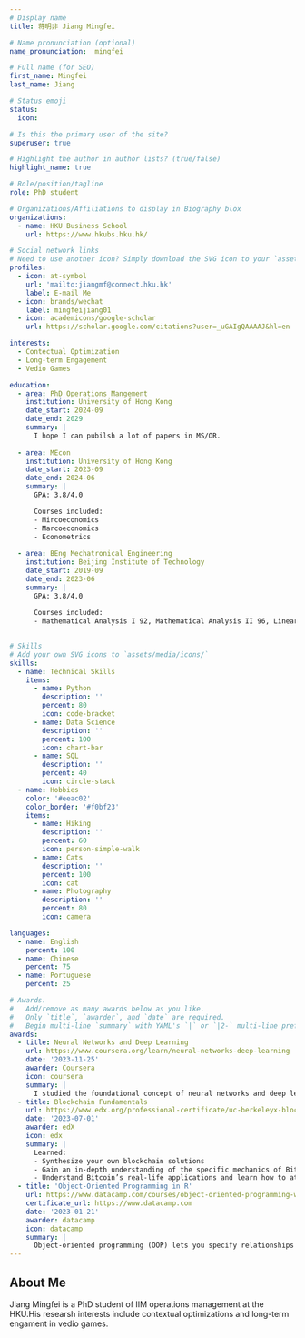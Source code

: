 ```yaml
---
# Display name
title: 蒋明非 Jiang Mingfei

# Name pronunciation (optional)
name_pronunciation:  mingfei

# Full name (for SEO)
first_name: Mingfei
last_name: Jiang

# Status emoji
status:
  icon: 

# Is this the primary user of the site?
superuser: true

# Highlight the author in author lists? (true/false)
highlight_name: true

# Role/position/tagline
role: PhD student

# Organizations/Affiliations to display in Biography blox
organizations:
  - name: HKU Business School
    url: https://www.hkubs.hku.hk/

# Social network links
# Need to use another icon? Simply download the SVG icon to your `assets/media/icons/` folder.
profiles:
  - icon: at-symbol
    url: 'mailto:jiangmf@connect.hku.hk'
    label: E-mail Me
  - icon: brands/wechat
    label: mingfeijiang01
  - icon: academicons/google-scholar
    url: https://scholar.google.com/citations?user=_uGAIgQAAAAJ&hl=en

interests:
  - Contectual Optimization
  - Long-term Engagement
  - Vedio Games

education:
  - area: PhD Operations Mangement
    institution: University of Hong Kong
    date_start: 2024-09
    date_end: 2029
    summary: |
      I hope I can pubilsh a lot of papers in MS/OR.
      
  - area: MEcon 
    institution: University of Hong Kong
    date_start: 2023-09
    date_end: 2024-06
    summary: |
      GPA: 3.8/4.0

      Courses included:
      - Mircoeconomics
      - Marcoeconomics
      - Econometrics
        
  - area: BEng Mechatronical Engineering
    institution: Beijing Institute of Technology
    date_start: 2019-09
    date_end: 2023-06
    summary: |
      GPA: 3.8/4.0
      
      Courses included:
      - Mathematical Analysis I 92, Mathematical Analysis II 96, Linear Algebra 97, Probability and Mathematical Statistics 98, Complex Function and Integral Transform 95, Optimization Theory and Application 91
      

# Skills
# Add your own SVG icons to `assets/media/icons/`
skills:
  - name: Technical Skills
    items:
      - name: Python
        description: ''
        percent: 80
        icon: code-bracket
      - name: Data Science
        description: ''
        percent: 100
        icon: chart-bar
      - name: SQL
        description: ''
        percent: 40
        icon: circle-stack
  - name: Hobbies
    color: '#eeac02'
    color_border: '#f0bf23'
    items:
      - name: Hiking
        description: ''
        percent: 60
        icon: person-simple-walk
      - name: Cats
        description: ''
        percent: 100
        icon: cat
      - name: Photography
        description: ''
        percent: 80
        icon: camera

languages:
  - name: English
    percent: 100
  - name: Chinese
    percent: 75
  - name: Portuguese
    percent: 25

# Awards.
#   Add/remove as many awards below as you like.
#   Only `title`, `awarder`, and `date` are required.
#   Begin multi-line `summary` with YAML's `|` or `|2-` multi-line prefix and indent 2 spaces below.
awards:
  - title: Neural Networks and Deep Learning
    url: https://www.coursera.org/learn/neural-networks-deep-learning
    date: '2023-11-25'
    awarder: Coursera
    icon: coursera
    summary: |
      I studied the foundational concept of neural networks and deep learning. By the end, I was familiar with the significant technological trends driving the rise of deep learning; build, train, and apply fully connected deep neural networks; implement efficient (vectorized) neural networks; identify key parameters in a neural network’s architecture; and apply deep learning to your own applications.
  - title: Blockchain Fundamentals
    url: https://www.edx.org/professional-certificate/uc-berkeleyx-blockchain-fundamentals
    date: '2023-07-01'
    awarder: edX
    icon: edx
    summary: |
      Learned:
      - Synthesize your own blockchain solutions
      - Gain an in-depth understanding of the specific mechanics of Bitcoin
      - Understand Bitcoin’s real-life applications and learn how to attack and destroy Bitcoin, Ethereum, smart contracts and Dapps, and alternatives to Bitcoin’s Proof-of-Work consensus algorithm
  - title: 'Object-Oriented Programming in R'
    url: https://www.datacamp.com/courses/object-oriented-programming-with-s3-and-r6-in-r
    certificate_url: https://www.datacamp.com
    date: '2023-01-21'
    awarder: datacamp
    icon: datacamp
    summary: |
      Object-oriented programming (OOP) lets you specify relationships between functions and the objects that they can act on, helping you manage complexity in your code. This is an intermediate level course, providing an introduction to OOP, using the S3 and R6 systems. S3 is a great day-to-day R programming tool that simplifies some of the functions that you write. R6 is especially useful for industry-specific analyses, working with web APIs, and building GUIs.
---
```


## About Me

Jiang Mingfei is a PhD student of IIM operations management at the HKU.His researsh interests include contextual optimizations and long-term engament in vedio games. 
